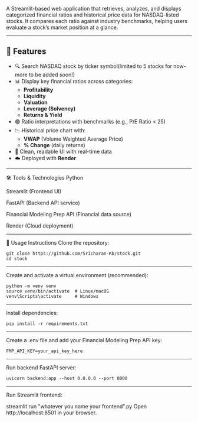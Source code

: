 A Streamlit-based web application that retrieves, analyzes, and displays categorized financial ratios and historical price data for NASDAQ-listed stocks. It compares each ratio against industry benchmarks, helping users evaluate a stock’s market position at a glance.

---

## 🚀 Features

- 🔍 Search NASDAQ stock by ticker symbol(limited to 5 stocks for now- more to be added soon!)
- 📊 Display key financial ratios across categories:
  - **Profitability**
  - **Liquidity**
  - **Valuation**
  - **Leverage (Solvency)**
  - **Returns & Yield**
- 🟢 Ratio interpretations with benchmarks (e.g., P/E Ratio < 25)
- 📉 Historical price chart with:
  - **VWAP** (Volume Weighted Average Price)
  - **% Change** (daily returns)
- 🧠 Clean, readable UI with real-time data
- ☁️ Deployed with **Render**

---
🛠 Tools & Technologies
Python

Streamlit (Frontend UI)

FastAPI (Backend API service)

Financial Modeling Prep API (Financial data source)

Render (Cloud deployment)


---
🚧 Usage Instructions
Clone the repository:

```
git clone https://github.com/Sricharan-Kb/stock.git
cd stock
```
---
Create and activate a virtual environment (recommended):

```
python -m venv venv
source venv/bin/activate  # Linux/macOS
venv\Scripts\activate     # Windows
```
---
Install dependencies:

```
pip install -r requirements.txt
```
---
Create a .env file and add your Financial Modeling Prep API key:
```
FMP_API_KEY=your_api_key_here
```
---
Run backend FastAPI server:
```
uvicorn backend:app --host 0.0.0.0 --port 8000
```

---
Run Streamlit frontend:

streamlit run "whatever you name your frontend".py
Open http://localhost:8501 in your browser.
